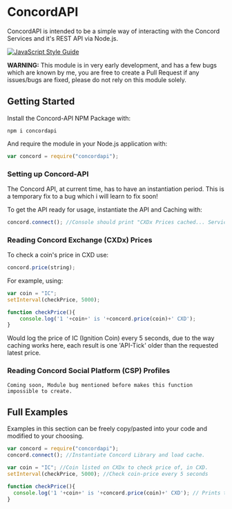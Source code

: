 # ConcordAPI
ConcordAPI is intended to be a simple way of interacting with the Concord Services and it's REST API via Node.js.

[![JavaScript Style Guide](https://cdn.rawgit.com/standard/standard/master/badge.svg)](https://github.com/standard/standard)

**WARNING:** This module is in very early development, and has a few bugs which are known by me, you are free to create a Pull Request if any issues/bugs are fixed, please do not rely on this module solely.


## Getting Started

Install the Concord-API NPM Package with:
```
npm i concordapi
```
And require the module in your Node.js application with:
```js
var concord = require("concordapi");
```


### Setting up Concord-API

The Concord API, at current time, has to have an instantiation period. This is a temporary fix to a bug which i will learn to fix soon!


To get the API ready for usage, instantiate the API and Caching with:
```js
concord.connect(); //Console should print "CXDx Prices cached... Services are Ready"
```

### Reading Concord Exchange (CXDx) Prices

To check a coin's price in CXD use:
```js
concord.price(string);
```

For example, using:
```js
var coin = "IC";
setInterval(checkPrice, 5000);

function checkPrice(){
	console.log('1 '+coin+' is '+concord.price(coin)+' CXD');
}
```
Would log the price of IC (Ignition Coin) every 5 seconds, due to the way caching works here, each result is one 'API-Tick' older than the requested latest price.

### Reading Concord Social Platform (CSP) Profiles
```
Coming soon, Module bug mentioned before makes this function impossible to create.
```

## Full Examples
  Examples in this section can be freely copy/pasted into your code and modified to your choosing.
  ```js
  var concord = require("concordapi");
  concord.connect(); //Instantiate Concord Library and load cache.

  var coin = "IC"; //Coin listed on CXDx to check price of, in CXD.
  setInterval(checkPrice, 5000); //Check coin-price every 5 seconds

  function checkPrice(){
  	console.log('1 '+coin+' is '+concord.price(coin)+' CXD'); // Prints the price of the CXDx Coin
  }
```
